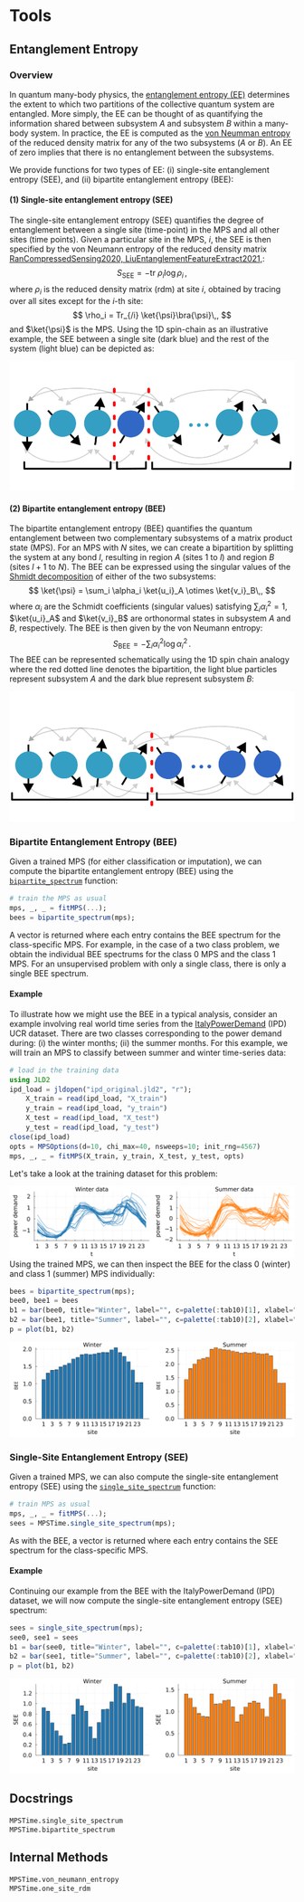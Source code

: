 # Tools

## Entanglement Entropy
### Overview
In quantum many-body physics, the [entanglement entropy (EE)](https://en.wikipedia.org/wiki/Entropy_of_entanglement) determines the extent to which two partitions of the collective quantum system are entangled.
More simply, the EE can be thought of as quantifying the information shared between subsystem $A$ and subsystem $B$ within a many-body system.
In practice, the EE is computed as the [von Neumman entropy](https://en.wikipedia.org/wiki/Von_Neumann_entropy) of the reduced density matrix for any of the two subsystems ($A$ or $B$). 
An EE of zero implies that there is no entanglement between the subsystems.

We provide functions for two types of EE: (i) single-site entanglement entropy (SEE), and (ii) bipartite entanglement entropy (BEE):
#### (1) Single-site entanglement entropy (SEE)
The single-site entanglement entropy (SEE) quantifies the degree of entanglement between a single site (time-point) in the MPS and all other sites (time points).
Given a particular site in the MPS, $i$, the SEE is then specified by the von Neumann entropy of the reduced density matrix [RanCompressedSensing2020, LiuEntanglementFeatureExtract2021,](@cite):
$$
S_\textrm{SEE} = -\mathrm{tr}\ \rho_i \log \rho_i\,,
$$
where $\rho_i$ is the reduced density matrix (rdm) at site $i$, obtained by tracing over all sites except for the $i$-th site:
$$
\rho_i = Tr_{/i} \ket{\psi}\bra{\psi}\,,
$$
and $\ket{\psi}$ is the MPS.
Using the 1D spin-chain as an illustrative example, the SEE between a single site (dark blue) and the rest of the system (light blue) can be depicted as:

![](./figures/tools/see.svg)
#### (2) Bipartite entanglement entropy (BEE)
The bipartite entanglement entropy (BEE) quantifies the quantum entanglement between two complementary subsystems of a matrix product state (MPS). 
For an MPS with $N$ sites, we can create a bipartition by splitting the system at any bond $l$, resulting in region $A$ (sites $1$ to $l$) and region $B$ (sites $l+1$ to $N$).
The BEE can be expressed using the singular values of the [Shmidt decomposition](https://en.wikipedia.org/wiki/Schmidt_decomposition) of either of the two subsystems:
$$
\ket{\psi} = \sum_i \alpha_i \ket{u_i}_A
\otimes \ket{v_i}_B\,,
$$
where $\alpha_i$ are the Schmidt coefficients (singular values) satisfying $\sum_i \alpha_i^2 = 1$, $\ket{u_i}_A$ and $\ket{v_i}_B$ are orthonormal states in subsystem $A$ and $B$, respectively.
The BEE is then given by the von Neumann entropy:
$$
S_\textrm{BEE} = -\sum_i \alpha_i^2 \log \alpha_i^2\,.
$$
The BEE can be represented schematically using the 1D spin chain analogy where the red dotted line denotes the bipartition, the light blue particles represent subsystem $A$ and the dark blue represent subsystem $B$:

![](./figures/tools/bee.svg)


### Bipartite Entanglement Entropy (BEE)
Given a trained MPS (for either classification or imputation), we can compute the bipartite entanglement entropy (BEE) using
the [`bipartite_spectrum`](@ref) function:
```Julia
# train the MPS as usual
mps, _, _ = fitMPS(...);
bees = bipartite_spectrum(mps);
``` 
A vector is returned where each entry contains the BEE spectrum for the class-specific MPS. 
For example, in the case of a two class problem, we obtain the individual BEE spectrums for the class 0 MPS and the class 1 MPS. 
For an unsupervised problem with only a single class, there is only a single BEE spectrum. 
#### Example
To illustrate how we might use the BEE in a typical analysis, consider an example involving real world time series from the [ItalyPowerDemand](https://www.timeseriesclassification.com/description.php?Dataset=ItalyPowerDemand) (IPD) UCR dataset. 
There are two classes corresponding to the power demand during: (i) the winter months; (ii) the summer months. 
For this example, we will train an MPS to classify between summer and winter time-series data:
```Julia
# load in the training data
using JLD2
ipd_load = jldopen("ipd_original.jld2", "r");
    X_train = read(ipd_load, "X_train")
    y_train = read(ipd_load, "y_train")
    X_test = read(ipd_load, "X_test")
    y_test = read(ipd_load, "y_test")
close(ipd_load)
opts = MPSOptions(d=10, chi_max=40, nsweeps=10; init_rng=4567)
mps, _, _ = fitMPS(X_train, y_train, X_test, y_test, opts)
```
Let's take a look at the training dataset for this problem:

![](./figures/tools/ipd_dataset.svg)
Using the trained MPS, we can then inspect the BEE for the class 0 (winter) and class 1 (summer) MPS individually:
```Julia
bees = bipartite_spectrum(mps);
bee0, bee1 = bees
b1 = bar(bee0, title="Winter", label="", c=palette(:tab10)[1], xlabel="site", ylabel="entanglement entropy");
b2 = bar(bee1, title="Summer", label="", c=palette(:tab10)[2], xlabel="site", ylabel="entanglement entropy");
p = plot(b1, b2)
```
![](./figures/tools/ipd_bee.svg)

### Single-Site Entanglement Entropy (SEE)
Given a trained MPS, we can also compute the single-site entanglement entropy (SEE) using the [`single_site_spectrum`](@ref) function:
```Julia
# train MPS as usual
mps, _, _ = fitMPS(...);
sees = MPSTime.single_site_spectrum(mps);
```
As with the BEE, a vector is returned where each entry contains the SEE spectrum for the class-specific MPS. 
#### Example
Continuing our example from the BEE with the ItalyPowerDemand (IPD) dataset, we will now compute the single-site entanglement entropy (SEE) spectrum:
```Julia
sees = single_site_spectrum(mps);
see0, see1 = sees
b1 = bar(see0, title="Winter", label="", c=palette(:tab10)[1], xlabel="site", ylabel="SEE");
b2 = bar(see1, title="Summer", label="", c=palette(:tab10)[2], xlabel="site", ylabel="SEE");
p = plot(b1, b2)
```
![](./figures/tools/ipd_see.svg)

## Docstrings
```@docs
MPSTime.single_site_spectrum
MPSTime.bipartite_spectrum
```

## Internal Methods
```@docs
MPSTime.von_neumann_entropy
MPSTime.one_site_rdm
```
